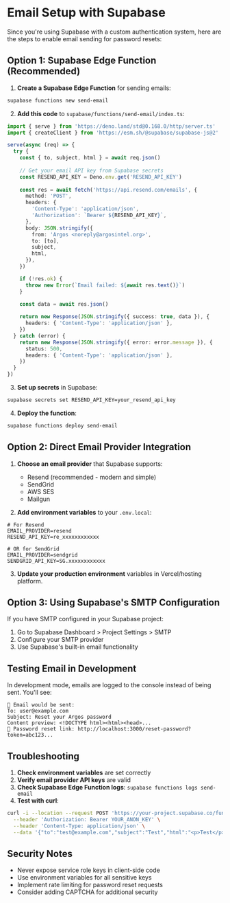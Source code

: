 # Email Setup with Supabase

Since you're using Supabase with a custom authentication system, here are the steps to enable email sending for password resets:

## Option 1: Supabase Edge Function (Recommended)

1. **Create a Supabase Edge Function** for sending emails:

```bash
supabase functions new send-email
```

2. **Add this code** to `supabase/functions/send-email/index.ts`:

```typescript
import { serve } from 'https://deno.land/std@0.168.0/http/server.ts'
import { createClient } from 'https://esm.sh/@supabase/supabase-js@2'

serve(async (req) => {
  try {
    const { to, subject, html } = await req.json()
    
    // Get your email API key from Supabase secrets
    const RESEND_API_KEY = Deno.env.get('RESEND_API_KEY')
    
    const res = await fetch('https://api.resend.com/emails', {
      method: 'POST',
      headers: {
        'Content-Type': 'application/json',
        'Authorization': `Bearer ${RESEND_API_KEY}`,
      },
      body: JSON.stringify({
        from: 'Argos <noreply@argosintel.org>',
        to: [to],
        subject,
        html,
      }),
    })

    if (!res.ok) {
      throw new Error(`Email failed: ${await res.text()}`)
    }

    const data = await res.json()
    
    return new Response(JSON.stringify({ success: true, data }), {
      headers: { 'Content-Type': 'application/json' },
    })
  } catch (error) {
    return new Response(JSON.stringify({ error: error.message }), {
      status: 500,
      headers: { 'Content-Type': 'application/json' },
    })
  }
})
```

3. **Set up secrets** in Supabase:

```bash
supabase secrets set RESEND_API_KEY=your_resend_api_key
```

4. **Deploy the function**:

```bash
supabase functions deploy send-email
```

## Option 2: Direct Email Provider Integration

1. **Choose an email provider** that Supabase supports:
   - Resend (recommended - modern and simple)
   - SendGrid
   - AWS SES
   - Mailgun

2. **Add environment variables** to your `.env.local`:

```env
# For Resend
EMAIL_PROVIDER=resend
RESEND_API_KEY=re_xxxxxxxxxxxx

# OR for SendGrid
EMAIL_PROVIDER=sendgrid
SENDGRID_API_KEY=SG.xxxxxxxxxxxx
```

3. **Update your production environment** variables in Vercel/hosting platform.

## Option 3: Using Supabase's SMTP Configuration

If you have SMTP configured in your Supabase project:

1. Go to Supabase Dashboard > Project Settings > SMTP
2. Configure your SMTP provider
3. Use Supabase's built-in email functionality

## Testing Email in Development

In development mode, emails are logged to the console instead of being sent. You'll see:

```
📧 Email would be sent:
To: user@example.com
Subject: Reset your Argos password
Content preview: <!DOCTYPE html><html><head>...
🔗 Password reset link: http://localhost:3000/reset-password?token=abc123...
```

## Troubleshooting

1. **Check environment variables** are set correctly
2. **Verify email provider API keys** are valid
3. **Check Supabase Edge Function logs**: `supabase functions logs send-email`
4. **Test with curl**:

```bash
curl -i --location --request POST 'https://your-project.supabase.co/functions/v1/send-email' \
  --header 'Authorization: Bearer YOUR_ANON_KEY' \
  --header 'Content-Type: application/json' \
  --data '{"to":"test@example.com","subject":"Test","html":"<p>Test</p>"}'
```

## Security Notes

- Never expose service role keys in client-side code
- Use environment variables for all sensitive keys
- Implement rate limiting for password reset requests
- Consider adding CAPTCHA for additional security